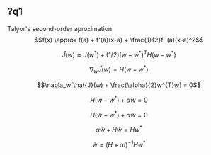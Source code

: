 ## ?q1
Talyor's second-order aproximation:
$$f(x) \approx f(a) + f'(a)(x-a) + \frac{1}{2}f''(a)(x-a)^2$$

$$\hat{J}(w) \approx J(w^*) + (1/2)(w-w^*)^{T}H(w-w^*)$$

$$\nabla_w\hat{J}(w) = H(w-w^*)$$

$$\nabla_w[\hat{J}(w) + \frac{\alpha}{2}w^{T}w] = 0$$

$$H(w-w^*) + \alpha w = 0$$

$$H(\tilde{w}-w^*) + \alpha\tilde{w} = 0$$

$$\alpha\tilde{w}+H\tilde{w} = Hw^*$$

$$\tilde{w} = (H + \alpha I)^{-1}Hw^*$$
